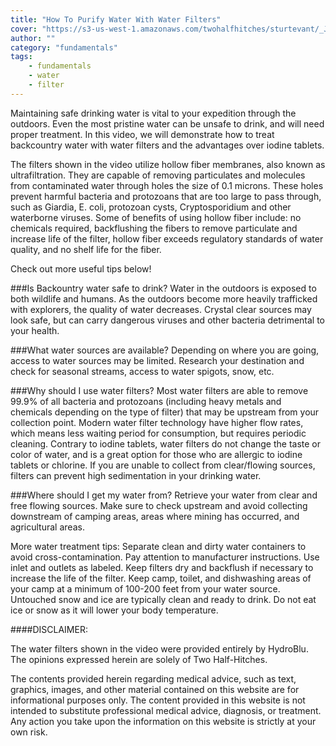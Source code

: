 ```yaml
---
title: "How To Purify Water With Water Filters"
cover: "https://s3-us-west-1.amazonaws.com/twohalfhitches/sturtevant/_J8A4928.jpg"
author: ""
category: "fundamentals"
tags:
    - fundamentals
    - water
    - filter
---
```


Maintaining safe drinking water is vital to your expedition through the outdoors. Even the most
pristine water can be unsafe to drink, and will need proper treatment. In this video, we will
demonstrate how to treat backcountry water with water filters and the advantages over iodine tablets.

The filters shown in the video utilize hollow fiber membranes, also known as ultrafiltration.
They are capable of removing particulates and molecules from contaminated water through holes the size of 0.1 microns. These holes prevent harmful bacteria and protozoans that are too large to pass through, such as Giardia, E. coli, protozoan cysts, Cryptosporidium and other waterborne viruses. Some of benefits of using hollow fiber include: no chemicals required, backflushing the fibers to remove particulate and increase life of the filter, hollow fiber exceeds regulatory standards of water quality, and no shelf life for the fiber.

Check out more useful tips below!

###Is Backountry water safe to drink?
Water in the outdoors is exposed to both wildlife and humans. As the outdoors become more
heavily trafficked with explorers, the quality of water decreases. Crystal clear sources may look safe, but can carry dangerous viruses and other bacteria detrimental to your health.

###What water sources are available?
Depending on where you are going, access to water sources may be limited. Research your
destination and check for seasonal streams, access to water spigots, snow, etc.

###Why should I use water filters?
Most water filters are able to remove 99.9% of all bacteria and protozoans (including heavy
metals and chemicals depending on the type of filter) that may be upstream from your collection point. Modern water filter technology have higher flow rates, which means less waiting period for consumption, but requires periodic cleaning. Contrary to iodine tablets, water filters do not change the taste or color of water, and is a great option for those who are allergic to iodine tablets or chlorine. If you are unable to collect from clear/flowing sources, filters can prevent high sedimentation in your drinking water.

###Where should I get my water from?
Retrieve your water from clear and free flowing sources. Make sure to check upstream and
avoid collecting downstream of camping areas, areas where mining has occurred, and agricultural areas.

More water treatment tips:
Separate clean and dirty water containers to avoid cross-contamination.
Pay attention to manufacturer instructions. Use inlet and outlets as labeled. Keep filters
dry and backflush if necessary to increase the life of the filter.
Keep camp, toilet, and dishwashing areas of your camp at a minimum of 100-200 feet from
your water source.
Untouched snow and ice are typically clean and ready to drink. Do not eat ice or snow as
it will lower your body temperature.

####DISCLAIMER:

The water filters shown in the video were provided entirely by HydroBlu. The opinions
expressed herein are solely of Two Half-Hitches.

The contents provided herein regarding medical advice, such as text, graphics, images,
and other material contained on this website are for informational purposes only. The content provided in this website is not intended to substitute professional medical advice, diagnosis, or treatment. Any action you take upon the information on this website is strictly at your own risk.
